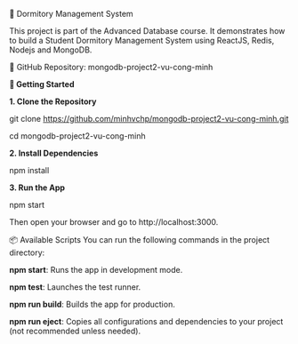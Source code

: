 🏫 Dormitory Management System

This project is part of the Advanced Database course. It demonstrates how to build a Student Dormitory Management System using ReactJS, Redis, Nodejs and MongoDB.

📁 GitHub Repository: mongodb-project2-vu-cong-minh

**🚀 Getting Started**

**1. Clone the Repository**

git clone https://github.com/minhvchp/mongodb-project2-vu-cong-minh.git

cd mongodb-project2-vu-cong-minh

**2. Install Dependencies**

npm install

**3. Run the App**

npm start

Then open your browser and go to http://localhost:3000.

📦 Available Scripts
You can run the following commands in the project directory:

**npm start**: Runs the app in development mode.

**npm test**: Launches the test runner.

**npm run build**: Builds the app for production.

**npm run eject**: Copies all configurations and dependencies to your project (not recommended unless needed).


